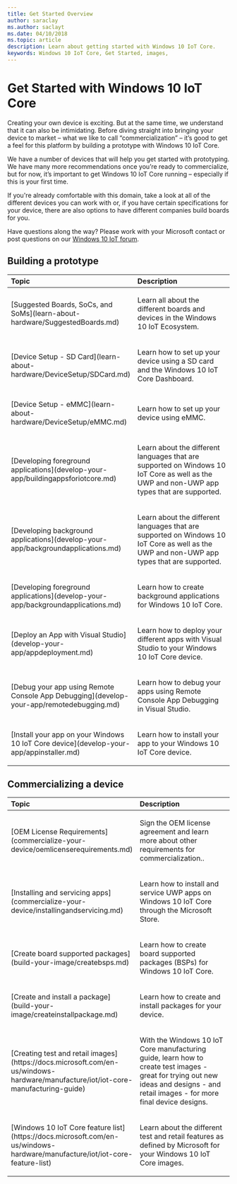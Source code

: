 ```yaml
--- 
title: Get Started Overview
author: saraclay 
ms.author: saclayt 
ms.date: 04/10/2018 
ms.topic: article 
description: Learn about getting started with Windows 10 IoT Core.
keywords: Windows 10 IoT Core, Get Started, images, 
--- 
```


# Get Started with Windows 10 IoT Core

Creating your own device is exciting. But at the same time, we understand that it can also be intimidating. Before diving straight into bringing your device to market – what we like to call “commercialization” – it’s good to get a feel for this platform by building a prototype with Windows 10 IoT Core. 
 
We have a number of devices that will help you get started with prototyping. We have many more recommendations once you’re ready to commercialize, but for now, it’s important to get Windows 10 IoT Core running – especially if this is your first time. 

If you're already comfortable with this domain, take a look at all of the different devices you can work with or, if you have certain specifications for your device, there are also options to have different companies build boards for you.

Have questions along the way? Please work with your Microsoft contact or post questions on our [Windows 10 IoT forum](https://social.msdn.microsoft.com/forums/en-US/home?forum=WindowsIoT).

## Building a prototype

<table>
<colgroup>
<col width="50%" />
<col width="50%" />
</colgroup>
<thead>
<tr class="header">
<th align="left">Topic</th>
<th align="left">Description</th>
</tr>
</thead>
<tbody>

<tr class="odd">
<td align="left"><p>[Suggested Boards, SoCs, and SoMs](learn-about-hardware/SuggestedBoards.md)</p></td>
<td align="left"><p>Learn all about the different boards and devices in the Windows 10 IoT Ecosystem.</p></td>
</tr>

<tr class="odd">
<td align="left"><p>[Device Setup - SD Card](learn-about-hardware/DeviceSetup/SDCard.md)</p></td>
<td align="left"><p>Learn how to set up your device using a SD card and the Windows 10 IoT Core Dashboard.</p></td>
</tr>

<tr class="odd">
<td align="left"><p>[Device Setup - eMMC](learn-about-hardware/DeviceSetup/eMMC.md)</p></td>
<td align="left"><p>Learn how to set up your device using eMMC.</p></td>
</tr>

<tr class="odd">
<td align="left"><p>[Developing foreground applications](develop-your-app/buildingappsforiotcore.md)</p></td>
<td align="left"><p>Learn about the different languages that are supported on Windows 10 IoT Core as well as the UWP and non-UWP app types that are supported.</p></td>
</tr>

<tr class="odd">
<td align="left"><p>[Developing background applications](develop-your-app/backgroundapplications.md)</p></td>
<td align="left"><p>Learn about the different languages that are supported on Windows 10 IoT Core as well as the UWP and non-UWP app types that are supported.</p></td>
</tr>

<tr class="odd">
<td align="left"><p>[Developing foreground applications](develop-your-app/backgroundapplications.md)</p></td>
<td align="left"><p>Learn how to create background applications for Windows 10 IoT Core.</p></td>
</tr>

<tr class="odd">
<td align="left"><p>[Deploy an App with Visual Studio](develop-your-app/appdeployment.md)</p></td>
<td align="left"><p>Learn how to deploy your different apps with Visual Studio to your Windows 10 IoT Core device.</p></td>
</tr>

<tr class="odd">
<td align="left"><p>[Debug your app using Remote Console App Debugging](develop-your-app/remotedebugging.md)</p></td>
<td align="left"><p>Learn how to debug your apps using Remote Console App Debugging in Visual Studio.</p></td>
</tr>

<tr class="odd">
<td align="left"><p>[Install your app on your Windows 10 IoT Core device](develop-your-app/appinstaller.md)</p></td>
<td align="left"><p>Learn how to install your app to your Windows 10 IoT Core device.</p></td>
</tr>

</tbody>
</table>

## Commercializing a device

<table>
<colgroup>
<col width="50%" />
<col width="50%" />
</colgroup>
<thead>
<tr class="header">
<th align="left">Topic</th>
<th align="left">Description</th>
</tr>
</thead>
<tbody>

<tr class="odd">
<td align="left"><p>[OEM License Requirements](commercialize-your-device/oemlicenserequirements.md)</p></td>
<td align="left"><p>Sign the OEM license agreement and learn more about other requirements for commercialization..</p></td>
</tr>

<tr class="odd">
<td align="left"><p>[Installing and servicing apps](commercialize-your-device/installingandservicing.md)</p></td>
<td align="left"><p>Learn how to install and service UWP apps on Windows 10 IoT Core through the Microsoft Store.</p></td>
</tr>

<tr class="odd">
<td align="left"><p>[Create board supported packages](build-your-image/createbsps.md)</p></td>
<td align="left"><p>Learn how to create board supported packages (BSPs) for Windows 10 IoT Core.</p></td>
</tr>

<tr class="odd">
<td align="left"><p>[Create and install a package](build-your-image/createinstallpackage.md)</p></td>
<td align="left"><p>Learn how to create and install packages for your device.</p></td>
</tr>

<tr class="odd">
<td align="left"><p>[Creating test and retail images](https://docs.microsoft.com/en-us/windows-hardware/manufacture/iot/iot-core-manufacturing-guide)</p></td>
<td align="left"><p>With the Windows 10 IoT Core manufacturing guide, learn how to create test images - great for trying out new ideas and designs - and retail images - for more final device designs.</p></td>
</tr>

<tr class="odd">
<td align="left"><p>[Windows 10 IoT Core feature list](https://docs.microsoft.com/en-us/windows-hardware/manufacture/iot/iot-core-feature-list)</p></td>
<td align="left"><p>Learn about the different test and retail features as defined by Microsoft for your Windows 10 IoT Core images.</p></td>
</tr>

</tbody>
</table>
